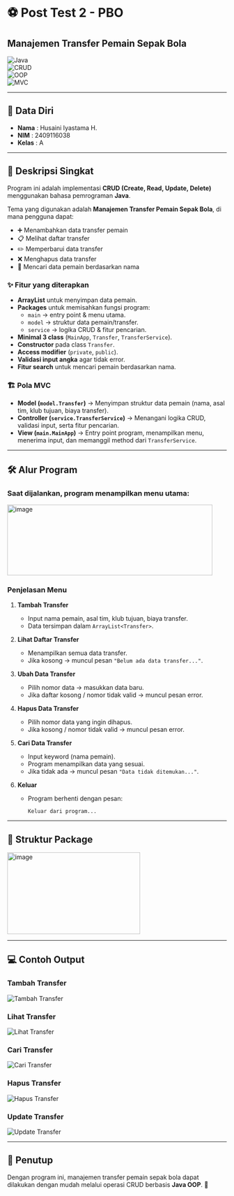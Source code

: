 # ⚽ Post Test 2 - PBO  
## Manajemen Transfer Pemain Sepak Bola  

![Java](https://img.shields.io/badge/Java-ED8B00?style=for-the-badge&logo=openjdk&logoColor=white)  
![CRUD](https://img.shields.io/badge/CRUD-Create%20Read%20Update%20Delete-blue?style=for-the-badge)  
![OOP](https://img.shields.io/badge/OOP-Object%20Oriented%20Programming-green?style=for-the-badge)  
![MVC](https://img.shields.io/badge/MVC-Model%20View%20Controller-orange?style=for-the-badge)  

---

## 👤 Data Diri
- **Nama** : Husaini Iyastama H.  
- **NIM** : 2409116038  
- **Kelas** : A  

---

## 📖 Deskripsi Singkat
Program ini adalah implementasi **CRUD (Create, Read, Update, Delete)** menggunakan bahasa pemrograman **Java**.  

Tema yang digunakan adalah **Manajemen Transfer Pemain Sepak Bola**, di mana pengguna dapat:
- ➕ Menambahkan data transfer pemain  
- 📋 Melihat daftar transfer  
- ✏️ Memperbarui data transfer  
- ❌ Menghapus data transfer  
- 🔎 Mencari data pemain berdasarkan nama  

### ✨ Fitur yang diterapkan
- **ArrayList** untuk menyimpan data pemain.  
- **Packages** untuk memisahkan fungsi program:  
  - `main` → entry point & menu utama.  
  - `model` → struktur data pemain/transfer.  
  - `service` → logika CRUD & fitur pencarian.  
- **Minimal 3 class** (`MainApp`, `Transfer`, `TransferService`).  
- **Constructor** pada class `Transfer`.  
- **Access modifier** (`private`, `public`).  
- **Validasi input angka** agar tidak error.  
- **Fitur search** untuk mencari pemain berdasarkan nama.  

### 🏗️ Pola MVC
- **Model (`model.Transfer`)** → Menyimpan struktur data pemain (nama, asal tim, klub tujuan, biaya transfer).  
- **Controller (`service.TransferService`)** → Menangani logika CRUD, validasi input, serta fitur pencarian.  
- **View (`main.MainApp`)** → Entry point program, menampilkan menu, menerima input, dan memanggil method dari `TransferService`.  

---

## 🛠️ Alur Program
### Saat dijalankan, program menampilkan menu utama:
<img width="471" height="162" alt="image" src="https://github.com/user-attachments/assets/cb9dc9f1-e5be-4ff8-bbec-2522722364e6" />

### Penjelasan Menu
1. **Tambah Transfer**  
   - Input nama pemain, asal tim, klub tujuan, biaya transfer.  
   - Data tersimpan dalam `ArrayList<Transfer>`.  

2. **Lihat Daftar Transfer**  
   - Menampilkan semua data transfer.  
   - Jika kosong → muncul pesan `"Belum ada data transfer..."`.  

3. **Ubah Data Transfer**  
   - Pilih nomor data → masukkan data baru.  
   - Jika daftar kosong / nomor tidak valid → muncul pesan error.  

4. **Hapus Data Transfer**  
   - Pilih nomor data yang ingin dihapus.  
   - Jika kosong / nomor tidak valid → muncul pesan error.  

5. **Cari Data Transfer**  
   - Input keyword (nama pemain).  
   - Program menampilkan data yang sesuai.  
   - Jika tidak ada → muncul pesan `"Data tidak ditemukan..."`.  

6. **Keluar**  
   - Program berhenti dengan pesan:  
     ```
     Keluar dari program...
     ```

---

## 📂 Struktur Package

<img width="305" height="187" alt="image" src="https://github.com/user-attachments/assets/45c7d30a-35bb-4431-96de-a1436ad78fa7" />


---

## 💻 Contoh Output
### Tambah Transfer
![Tambah Transfer](https://github.com/user-attachments/assets/3b1a0a64-41cc-4d46-aace-fa2ba1abcd83)

### Lihat Transfer
![Lihat Transfer](https://github.com/user-attachments/assets/c55ab3aa-08a5-44f3-938d-45f3a37e1bd9)

### Cari Transfer
![Cari Transfer](https://github.com/user-attachments/assets/83220a53-cb68-45ee-8e77-fae25d0efaa2)

### Hapus Transfer
![Hapus Transfer](https://github.com/user-attachments/assets/f561b49f-1974-471c-ac46-1b3ba135713b)

### Update Transfer
![Update Transfer](https://github.com/user-attachments/assets/008bdc92-25a9-4617-93a8-80197c9d7996)

---

## 🏁 Penutup
Dengan program ini, manajemen transfer pemain sepak bola dapat dilakukan dengan mudah melalui operasi CRUD berbasis **Java OOP**. 🚀  




